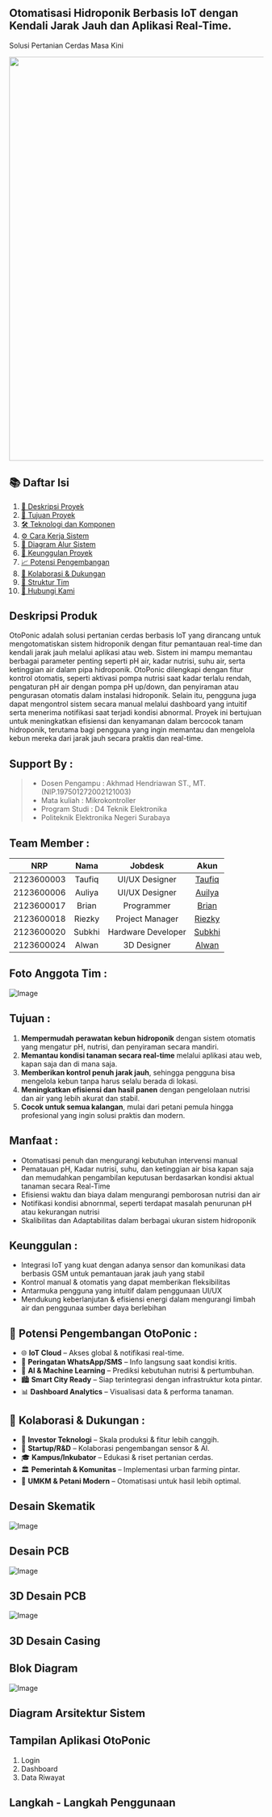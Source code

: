 

## Otomatisasi Hidroponik Berbasis IoT dengan Kendali Jarak Jauh dan Aplikasi Real-Time.
Solusi Pertanian Cerdas Masa Kini
<p align="center">
  <img src="https://github.com/user-attachments/assets/7adf5986-1909-441d-bef2-fef0b0e8c84f" width="800"/>
</p>

## 📚 Daftar Isi

1. [📌 Deskripsi Proyek](https://github.com/riezky-gitH/OtoPonic#OtoPonic)
2. [🎯 Tujuan Proyek](https://github.com/riezky-gitH/OtoPonic#)
3. [🛠️ Teknologi dan Komponen](https://github.com/riezky-gitH/OtoPonic#)
4. [⚙️ Cara Kerja Sistem](https://github.com/riezky-gitH/OtoPonic#)
5. [🧩 Diagram Alur Sistem](https://github.com/riezky-gitH/OtoPonic#)
6. [🌟 Keunggulan Proyek](https://github.com/riezky-gitH/OtoPonic#)
7. [📈 Potensi Pengembangan](https://github.com/riezky-gitH/OtoPonic#)
8. [🤝 Kolaborasi & Dukungan](https://github.com/riezky-gitH/OtoPonic#)
9. [👥 Struktur Tim](https://github.com/riezky-gitH/OtoPonic#team-member-)
10. [📩 Hubungi Kami](https://github.com/riezky-gitH/OtoPonic#)

## Deskripsi Produk
OtoPonic adalah solusi pertanian cerdas berbasis IoT yang dirancang untuk mengotomatiskan sistem hidroponik dengan fitur pemantauan real-time dan kendali jarak jauh melalui aplikasi atau web. Sistem ini mampu memantau berbagai parameter penting seperti pH air, kadar nutrisi, suhu air, serta ketinggian air dalam pipa hidroponik. OtoPonic dilengkapi dengan fitur kontrol otomatis, seperti aktivasi pompa nutrisi saat kadar terlalu rendah, pengaturan pH air dengan pompa pH up/down, dan penyiraman atau pengurasan otomatis dalam instalasi hidroponik. Selain itu, pengguna juga dapat mengontrol sistem secara manual melalui dashboard yang intuitif serta menerima notifikasi saat terjadi kondisi abnormal. Proyek ini bertujuan untuk meningkatkan efisiensi dan kenyamanan dalam bercocok tanam hidroponik, terutama bagi pengguna yang ingin memantau dan mengelola kebun mereka dari jarak jauh secara praktis dan real-time.

    
## Support By :
>- Dosen Pengampu : Akhmad Hendriawan ST., MT. (NIP.197501272002121003)
>- Mata kuliah : Mikrokontroller
>- Program Studi : D4 Teknik Elektronika
>- Politeknik Elektronika Negeri Surabaya<br>


## Team Member :
|      NRP      |       Nama      |    Jobdesk    |   Akun |
| :-----------:|:----------------:| :------------:| :-----:|
| 2123600003    | Taufiq  |  UI/UX Designer      | [Taufiq](https://github.com/Raditya-G)
| 2123600006    | Auliya         |   UI/UX Designer | [Auilya](https://github.com/auliyarzk/)
| 2123600017    | Brian         |    Programmer      | [Brian](https://github.com/brianrjg)
| 2123600018    | Riezky                | Project Manager | [Riezky](https://github.com/riezky-gitH)
| 2123600020    | Subkhi               | Hardware Developer     | [Subkhi](https://github.com/subkhiMuhammad)
| 2123600024    | Alwan               | 3D Designer     |[Alwan](https://github.com/alwan441)


## Foto Anggota Tim :
![Image](https://github.com/user-attachments/assets/43a4ca1c-5eb0-4693-82ad-b65283185631)

## Tujuan :
1. **Mempermudah perawatan kebun hidroponik** dengan sistem otomatis yang mengatur pH, nutrisi, dan penyiraman secara mandiri.
2. **Memantau kondisi tanaman secara real-time** melalui aplikasi atau web, kapan saja dan di mana saja.
3. **Memberikan kontrol penuh jarak jauh**, sehingga pengguna bisa mengelola kebun tanpa harus selalu berada di lokasi.
4. **Meningkatkan efisiensi dan hasil panen** dengan pengelolaan nutrisi dan air yang lebih akurat dan stabil.
5. **Cocok untuk semua kalangan**, mulai dari petani pemula hingga profesional yang ingin solusi praktis dan modern.

## Manfaat :

- Otomatisasi penuh dan mengurangi kebutuhan intervensi manual
- Pematauan pH, Kadar nutrisi, suhu, dan ketinggian air bisa kapan saja dan memudahkan pengambilan keputusan berdasarkan kondisi aktual tanaman secara Real-Time
- Efisiensi waktu dan biaya dalam mengurangi pemborosan nutrisi dan air
- Notifikasi kondisi abnornmal, seperti terdapat masalah penurunan pH atau kekurangan nutrisi
- Skalibilitas dan Adaptabilitas dalam berbagai ukuran sistem hidroponik
  

## Keunggulan :

- Integrasi IoT yang kuat dengan adanya sensor dan komunikasi data berbasis GSM untuk pemantauan jarak jauh yang stabil
- Kontrol manual & otomatis yang dapat memberikan fleksibilitas
- Antarmuka pengguna yang intuitif dalam penggunaan UI/UX
- Mendukung keberlanjutan & efisiensi energi dalam mengurangi limbah air dan penggunaa sumber daya berlebihan

## 🚀 **Potensi Pengembangan OtoPonic** :
- 🌐 **IoT Cloud** – Akses global & notifikasi real-time.
- 🔔 **Peringatan WhatsApp/SMS** – Info langsung saat kondisi kritis.
- 🧠 **AI & Machine Learning** – Prediksi kebutuhan nutrisi & pertumbuhan.
- 🏙️ **Smart City Ready** – Siap terintegrasi dengan infrastruktur kota pintar.
- 📊 **Dashboard Analytics** – Visualisasi data & performa tanaman.

## 🤝 **Kolaborasi & Dukungan** :
- 🔧 **Investor Teknologi** – Skala produksi & fitur lebih canggih.
- 🧪 **Startup/R&D** – Kolaborasi pengembangan sensor & AI.
- 🎓 **Kampus/Inkubator** – Edukasi & riset pertanian cerdas.
- 🏛️ **Pemerintah & Komunitas** – Implementasi urban farming pintar.
- 🌱 **UMKM & Petani Modern** – Otomatisasi untuk hasil lebih optimal.
  
## Desain Skematik
![Image](https://github.com/user-attachments/assets/5ad54e73-796f-4b39-9f43-e8945d51dbc9)


## Desain PCB
![Image](https://github.com/user-attachments/assets/aca647eb-e210-49db-b7bb-c48877baabe4)


## 3D Desain PCB
![Image](https://github.com/user-attachments/assets/557863b2-be6e-4b96-943e-eea73ef05dc9)

## 3D Desain Casing


## Blok Diagram
![Image](https://github.com/user-attachments/assets/fcc233df-afd4-4bd4-ad21-809674008a2e)

## Diagram Arsitektur Sistem

## Tampilan Aplikasi OtoPonic
1. Login
2. Dashboard
3. Data Riwayat

## Langkah - Langkah Penggunaan


